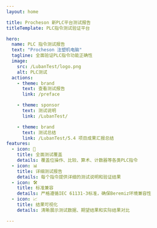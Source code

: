 ```yaml
---
layout: home

title: Procheson 新PLC平台测试报告
titleTemplate: PLC指令测试验证平台

hero:
  name: PLC 指令测试报告
  text: "Procheson 注塑机电脑"
  tagline: 全面验证PLC指令功能正确性
  image:
    src: /LubanTest/logo.png
    alt: PLC测试
  actions:
    - theme: brand
      text: 查看测试报告
      link: /preface

    - theme: sponsor
      text: 测试说明
      link: /LubanTest/

    - theme: brand
      text: 测试总结
      link: /LubanTest/5.4 项目成果汇报总结
features:
  - icon: 🧪
    title: 全面测试覆盖
    details: 覆盖位操作、比较、算术、计数器等各类PLC指令
  - icon: 📊
    title: 详细测试报告
    details: 每个指令提供详细的测试说明和验证结果
  - icon: 🛠️
    title: 标准兼容
    details: 严格遵循IEC 61131-3标准，确保Beremiz环境兼容性
  - icon: 📈
    title: 结果可视化
    details: 清晰展示测试数据、期望结果和实际结果对比

---
```



<confetti />

<busuanzi />



<style>
.custom-actions {
  margin: 2rem 0;
  text-align: center;
}

.action-button {
  display: inline-block;
  padding: 0.75rem 1.5rem;
  border-radius: 8px;
  font-weight: 600;
  text-decoration: none;
  transition: all 0.3s ease;
  margin: 0 0.5rem;
}

.action-button.primary {
  background-color: var(--vp-c-brand);
  color: white;
  border: 2px solid var(--vp-c-brand);
}

.action-button.primary:hover {
  background-color: var(--vp-c-brand-dark);
  transform: translateY(-2px);
  box-shadow: 0 4px 12px rgba(0, 0, 0, 0.15);
}

@media (max-width: 768px) {
  .custom-actions {
    margin: 1rem 0;
  }
  
  .action-button {
    display: block;
    margin: 0.5rem auto;
    width: 80%;
  }
}
</style>